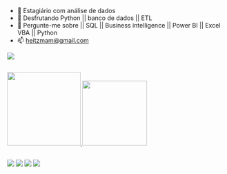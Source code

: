

- 🔭 Estagiário com análise de dados 
- 🌱 Desfrutando Python || banco de dados || ETL
- 💬 Pergunte-me sobre || SQL || Business intelligence || Power BI || Excel VBA || Python
- 📫 heitzmam@gmail.com

<a href="https://www.linkedin.com/in/victor-heitzman-951011193/" target="_blank"><img src="https://img.shields.io/badge/LinkedIn-0077B5?style=for-the-badge&logo=linkedin&logoColor=white" target="_blank"></a>
##
  <a href="https://github.com/VictorHeitzman">
  <img height="170em" src="https://github-readme-stats.vercel.app/api?username=VictorHeitzman&show_icons=true&theme=merko&include_all_commits=true&count_private=true"/>
  <img height="150em" src="https://github-readme-stats.vercel.app/api/top-langs/?username=VictorHeitzman&layout=compact&langs_count=7&theme=merko"/>
</div>

##
 
  <a href="https://github.com/VictorHeitzman?tab=repositories&q=&type=&language=jupyter+notebook&sort=" target="_blank"><img src="https://img.shields.io/badge/Python-14354C?style=for-the-badge&logo=python&logoColor=white" target="_blank"></a>
    <a href="https://github.com/VictorHeitzman?tab=repositories&q=&type=&language=java&sort=" target="_blank"><img src="https://img.shields.io/badge/Java-ED8B00?style=for-the-badge&logo=java&logoColor=white" target="_blank"></a>
    <a href="https://github.com/VictorHeitzman?tab=repositories&q=&type=&language=jupyter+notebook&sort=" target="_blank"><img src="https://img.shields.io/badge/MySQL-00000F?style=for-the-badge&logo=mysql&logoColor=white" target="_blank"></a>
    <a target="_blank"><img src="https://img.shields.io/badge/Microsoft_Excel-217346?style=for-the-badge&logo=microsoft-excel&logoColor=white" target="_blank"></a>
